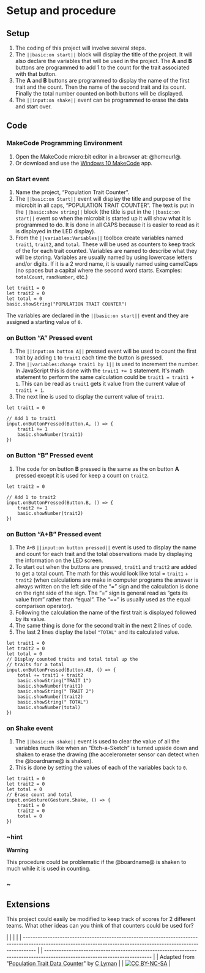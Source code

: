 # Setup and procedure

## Setup

1. The coding of this project will involve several steps. 
2. The `||basic:on start||` block will display the title of the project. It will also declare the variables that will be used in the project. The **A** and **B** buttons are programmed to add 1 to the count for the trait associated with that button. 
3. The **A** and **B** buttons are programmed to display the name of the first trait and the count. Then the name of the second trait and its count. Finally the total number counted on both buttons will be displayed. 
4. The `||input:on shake||` event can be programmed to erase the data and start over.

## Code

### MakeCode Programming Environment

1. Open the MakeCode micro:bit editor in a browser at: @homeurl@.
2. Or download and use the [Windows 10 MakeCode](https://www.microsoft.com/store/apps/9PJC7SV48LCX) app.

### on Start event

1. Name the project, “Population Trait Counter”.
2. The `||basic:on Start||` event will display the title and purpose of the microbit in all caps, “POPULATION TRAIT COUNTER”. The text is put in the `||basic:show string||` block (the title is put in the `||basic:on start||` event so when the microbit is started up it will show what it is programmed to do. It is done in all CAPS because it is easier to read as it is displayed in the LED display).
3. From the `||variables:Variables||` toolbox create variables named `trait1`, `trait2`, and `total`. These will be used as counters to keep track of the for each trait counted. Variables are named to describe what they will be storing. Variables are usually named by using lowercase letters and/or digits. If it is a 2 word name, it is usually named using camelCaps (no spaces but a capital where the second word starts. Examples: `totalCount`, `randNumber`, etc.)

```blocks
let trait1 = 0
let trait2 = 0
let total = 0
basic.showString("POPULATION TRAIT COUNTER")
```

The variables are declared in the `||basic:on start||` event and they are assigned a starting value of `0`.

### on Button “A” Pressed event

1. The `||input:on button A||` pressed event will be used to count the first trait by adding `1` to `trait1` each time the button is pressed.
2. The `||variables:change trait1 by 1||` is used to increment the number. In JavaScript this is done with the `trait1 += 1` statement. It's math statement to perform the same calculation could be `trait1 = trait1 + 1`. This can be read as `trait1` gets it value from the current value of `trait1 + 1`.
3. The next line is used to display the current value of `trait1`.

```blocks
let trait1 = 0

// Add 1 to trait1
input.onButtonPressed(Button.A, () => {
    trait1 += 1
    basic.showNumber(trait1)
})
```

### on Button “B” Pressed event

1. The code for on button **B** pressed is the same as the on button **A** pressed except it is used for keep a count on `trait2`.

```blocks
let trait2 = 0

// Add 1 to trait2
input.onButtonPressed(Button.B, () => {
    trait2 += 1
    basic.showNumber(trait2)
})
```

### on Button “A+B” Pressed event

1. The `A+B` `||input:on button pressed||` event is used to display the name and count for each trait and the total observations made by displaying the information on the LED screen.
2. To start out when the buttons are pressed, `trait1` and `trait2` are added to get a total count. The math for this would look like total = `trait1` + `trait2` (when calculations are make in computer programs the answer is always written on the left side of the “=” sign and the calculation is done on the right side of the sign. The “=” sign is general read as “gets its value from” rather than “equal”. The “==” is usually used as the equal comparison operator). 
3. Following the calculation the name of the first trait is displayed followed by its value.
4. The same thing is done for the second trait in the next 2 lines of code.
5. The last 2 lines display the label `"TOTAL"` and its calculated value. 

```blocks
let trait1 = 0
let trait2 = 0
let total = 0
// Display counted traits and total total up the
// traits for a total
input.onButtonPressed(Button.AB, () => {
    total += trait1 + trait2
    basic.showString("TRAIT 1")
    basic.showNumber(trait1)
    basic.showString(" TRAIT 2")
    basic.showNumber(trait2)
    basic.showString(" TOTAL")
    basic.showNumber(total)
})
```

### on Shake event

1. The `||basic:on shake||` event is used to clear the value of all the variables much like when an “Etch-a-Sketch” is turned upside down and shaken to erase the drawing (the accelerometer sensor can detect when the @boardname@ is shaken).
2. This is done by setting the values of each of the variables back to `0`. 

```blocks
let trait1 = 0
let trait2 = 0
let total = 0
// Erase count and total
input.onGesture(Gesture.Shake, () => {
    trait1 = 0
    trait2 = 0
    total = 0
})
```

### ~hint

**Warning**

This procedure could be problematic if the @boardname@ is shaken to much while it is used in counting.

### ~

## Extensions

This project could easily be modified to keep track of scores for 2 different teams. What other ideas can you think of that counters could be used for?

  


|                                                                                                                                                                   |  |                                                                                                                           |
| ----------------------------------------------------------------------------------------------------------------------------------------------------------------- |  | ------------------------------------------------------------------------------------------------------------------------- |
| Adapted from "[Population Trait Data Counter](https://drive.google.com/open?id=1CC5uhIoZK4Q67vU5Ldwna6GEeZYXNDYzgO8BUUjPuwI)" by [C Lyman](http://utahcoding.org) |  | [![CC BY-NC-SA](https://licensebuttons.net/l/by-nc-sa/4.0/80x15.png)](https://creativecommons.org/licenses/by-nc-sa/4.0/) |